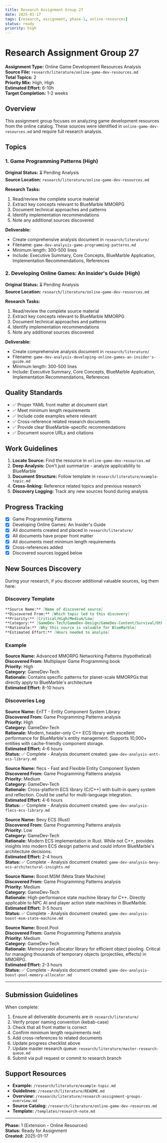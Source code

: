 ```yaml
---
title: Research Assignment Group 27
date: 2025-01-17
tags: [research, assignment, phase-1, online-resources]
status: ready
priority: high
---
```


# Research Assignment Group 27

**Assignment Type:** Online Game Development Resources Analysis  
**Source File:** `research/literature/online-game-dev-resources.md`  
**Total Topics:** 2  
**Priority Mix:** High, High  
**Estimated Effort:** 6-10h  
**Target Completion:** 1-2 weeks

## Overview

This assignment group focuses on analyzing game development resources from the online catalog. These sources were identified in `online-game-dev-resources.md` and require full research analysis.

## Topics

### 1. Game Programming Patterns (High)

**Original Status:** ⏳ Pending Analysis  
**Source Location:** `research/literature/online-game-dev-resources.md`  

**Research Tasks:**
1. Read/review the complete source material
2. Extract key concepts relevant to BlueMarble MMORPG
3. Document technical approaches and patterns
4. Identify implementation recommendations
5. Note any additional sources discovered

**Deliverable:**
- Create comprehensive analysis document in `research/literature/`
- Filename: `game-dev-analysis-game-programming-patterns.md`
- Minimum length: 300-500 lines
- Include: Executive Summary, Core Concepts, BlueMarble Application, Implementation Recommendations, References

### 2. Developing Online Games: An Insider's Guide (High)

**Original Status:** ⏳ Pending Analysis  
**Source Location:** `research/literature/online-game-dev-resources.md`  

**Research Tasks:**
1. Read/review the complete source material
2. Extract key concepts relevant to BlueMarble MMORPG
3. Document technical approaches and patterns
4. Identify implementation recommendations
5. Note any additional sources discovered

**Deliverable:**
- Create comprehensive analysis document in `research/literature/`
- Filename: `game-dev-analysis-developing-online-games-an-insider's-guide.md`
- Minimum length: 300-500 lines
- Include: Executive Summary, Core Concepts, BlueMarble Application, Implementation Recommendations, References

## Quality Standards

- ✅ Proper YAML front matter at document start
- ✅ Meet minimum length requirements
- ✅ Include code examples where relevant  
- ✅ Cross-reference related research documents
- ✅ Provide clear BlueMarble-specific recommendations
- ✅ Document source URLs and citations

## Work Guidelines

1. **Locate Source:** Find the resource in `online-game-dev-resources.md`
2. **Deep Analysis:** Don't just summarize - analyze applicability to BlueMarble
3. **Document Structure:** Follow template in `research/literature/example-topic.md`
4. **Cross-linking:** Reference related topics and previous research
5. **Discovery Logging:** Track any new sources found during analysis

## Progress Tracking

- [x] Game Programming Patterns
- [x] Developing Online Games: An Insider's Guide
- [x] All documents created and placed in `research/literature/`
- [x] All documents have proper front matter
- [x] All documents meet minimum length requirements
- [x] Cross-references added
- [x] Discovered sources logged below

## New Sources Discovery

During your research, if you discover additional valuable sources, log them here:

### Discovery Template

```markdown
**Source Name:** [Name of discovered source]  
**Discovered From:** [Which topic led to this discovery]  
**Priority:** [Critical/High/Medium/Low]  
**Category:** [GameDev-Tech/GameDev-Design/GameDev-Content/Survival/Other]  
**Rationale:** [Why this source is valuable for BlueMarble]  
**Estimated Effort:** [Hours needed to analyze]
```

### Example

**Source Name:** Advanced MMORPG Networking Patterns (hypothetical)  
**Discovered From:** Multiplayer Game Programming book  
**Priority:** High  
**Category:** GameDev-Tech  
**Rationale:** Contains specific patterns for planet-scale MMORPGs that directly apply to BlueMarble's architecture  
**Estimated Effort:** 8-10 hours

### Discoveries Log

**Source Name:** EnTT - Entity Component System Library  
**Discovered From:** Game Programming Patterns analysis  
**Priority:** High  
**Category:** GameDev-Tech  
**Rationale:** Modern, header-only C++ ECS library with excellent performance for BlueMarble's entity management. Supports 10,000+ entities with cache-friendly component storage.  
**Estimated Effort:** 4-6 hours  
**Status:** ✅ Complete - Analysis document created: `game-dev-analysis-entt-ecs-library.md`

**Source Name:** flecs - Fast and Flexible Entity Component System  
**Discovered From:** Game Programming Patterns analysis  
**Priority:** Medium  
**Category:** GameDev-Tech  
**Rationale:** Cross-platform ECS library (C/C++) with built-in query system and reflection. Could be useful for multi-language integration.  
**Estimated Effort:** 4-6 hours  
**Status:** ✅ Complete - Analysis document created: `game-dev-analysis-flecs-ecs-library.md`

**Source Name:** Bevy ECS (Rust)  
**Discovered From:** Game Programming Patterns analysis  
**Priority:** Low  
**Category:** GameDev-Tech  
**Rationale:** Modern ECS implementation in Rust. While not C++, provides insights into modern ECS design patterns and could inform BlueMarble's architecture decisions.  
**Estimated Effort:** 2-4 hours  
**Status:** ✅ Complete - Analysis document created: `game-dev-analysis-bevy-ecs-architectural-insights.md`

**Source Name:** Boost.MSM (Meta State Machine)  
**Discovered From:** Game Programming Patterns analysis  
**Priority:** Medium  
**Category:** GameDev-Tech  
**Rationale:** High-performance state machine library for C++. Directly applicable to NPC AI and player action state machines in BlueMarble.  
**Estimated Effort:** 3-5 hours  
**Status:** ✅ Complete - Analysis document created: `game-dev-analysis-boost-msm-state-machine.md`

**Source Name:** Boost.Pool  
**Discovered From:** Game Programming Patterns analysis  
**Priority:** Medium  
**Category:** GameDev-Tech  
**Rationale:** Memory pool allocator library for efficient object pooling. Critical for managing thousands of temporary objects (projectiles, effects) in MMORPG.  
**Estimated Effort:** 2-3 hours  
**Status:** ✅ Complete - Analysis document created: `game-dev-analysis-boost-pool-memory-allocator.md`

---

## Submission Guidelines

When complete:

1. Ensure all deliverable documents are in `research/literature/`
2. Verify proper naming convention (kebab-case)
3. Check that all front matter is correct
4. Confirm minimum length requirements met
5. Add cross-references to related documents
6. Update progress checklist above
7. Update master research queue: `research/literature/master-research-queue.md`
8. Submit via pull request or commit to research branch

## Support Resources

- **Example:** `/research/literature/example-topic.md`
- **Guidelines:** `/research/literature/README.md`
- **Overview:** `/research/literature/research-assignment-groups-overview.md`
- **Source Catalog:** `/research/literature/online-game-dev-resources.md`
- **Template:** `/templates/research-note.md`

---

**Phase:** 1 (Extension - Online Resources)  
**Status:** Ready for Assignment  
**Created:** 2025-01-17
